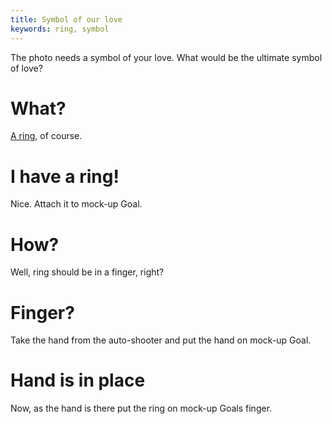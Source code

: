 ```yaml
---
title: Symbol of our love
keywords: ring, symbol
---
```


The photo needs a symbol of your love. What would be the ultimate symbol of love?

# What?
[A ring](080-ring.md), of course.

# I have a ring!
Nice. Attach it to mock-up Goal.

# How?
Well, ring should be in a finger, right?

# Finger?
Take the hand from the auto-shooter and put the hand on mock-up Goal.

# Hand is in place
Now, as the hand is there put the ring on mock-up Goals finger.

